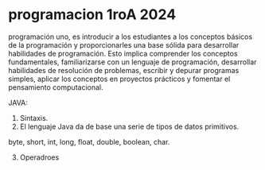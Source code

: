 # programacion 1roA 2024
programación uno, es introducir a los estudiantes a los conceptos básicos de la programación y proporcionarles una base sólida para desarrollar habilidades de programación. Esto implica comprender los conceptos fundamentales, familiarizarse con un lenguaje de programación, desarrollar habilidades de resolución de problemas, escribir y depurar programas simples, aplicar los conceptos en proyectos prácticos y fomentar el pensamiento computacional.

JAVA:
1. Sintaxis.
2. El lenguaje Java da de base una serie de tipos de datos primitivos.

byte,
short,
int,
long,
float,
double,
boolean,
char.

3. Operadroes

